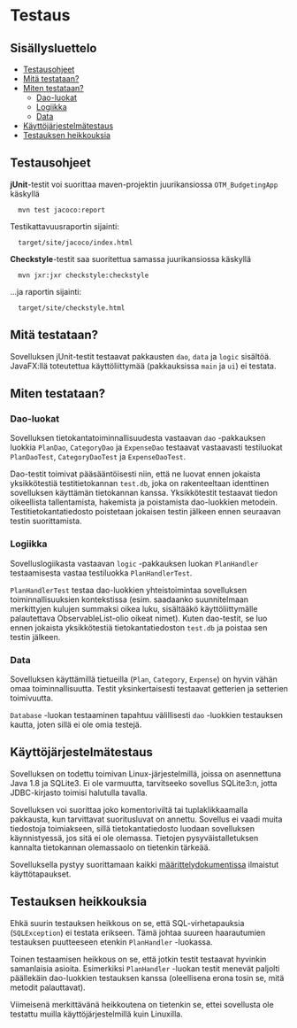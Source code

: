 # Testaus

## Sisällysluettelo
  - [Testausohjeet](#testausohjeet)
  - [Mitä testataan?](#mitä-testataan)
  - [Miten testataan?](#miten-testataan)
    - [Dao-luokat](#dao-luokat)
    - [Logiikka](#logiikka)
    - [Data](#data)
  - [Käyttöjärjestelmätestaus](#käyttöjärjestelmätestaus)
  - [Testauksen heikkouksia](#testauksen-heikkouksia)

## Testausohjeet
**jUnit**-testit voi suorittaa maven-projektin juurikansiossa ``OTM_BudgetingApp`` käskyllä

```
  mvn test jacoco:report
```

Testikattavuusraportin sijainti:

```
  target/site/jacoco/index.html
```

**Checkstyle**-testit saa suoritettua samassa juurikansiossa käskyllä

```
  mvn jxr:jxr checkstyle:checkstyle
```

...ja raportin sijainti:

```
  target/site/checkstyle.html
```

## Mitä testataan?
Sovelluksen jUnit-testit testaavat pakkausten ``dao``, ``data`` ja ``logic`` sisältöä. JavaFX:llä toteutettua käyttöliittymää (pakkauksissa ``main`` ja ``ui``) ei testata.

## Miten testataan?
### Dao-luokat
Sovelluksen tietokantatoiminnallisuudesta vastaavan ``dao`` -pakkauksen luokkia ``PlanDao``, ``CategoryDao`` ja ``ExpenseDao`` testaavat vastaavasti testiluokat ``PlanDaoTest``, ``CategoryDaoTest`` ja ``ExpenseDaoTest``.

Dao-testit toimivat pääsääntöisesti niin, että ne luovat ennen jokaista yksikkötestiä testitietokannan ``test.db``, joka on rakenteeltaan identtinen sovelluksen käyttämän tietokannan kanssa. Yksikkötestit testaavat tiedon oikeellista tallentamista, hakemista ja poistamista dao-luokkien metodein. Testitietokantatiedosto poistetaan jokaisen testin jälkeen ennen seuraavan testin suorittamista.

### Logiikka
Sovelluslogiikasta vastaavan ``logic`` -pakkauksen luokan ``PlanHandler`` testaamisesta vastaa testiluokka ``PlanHandlerTest``.

``PlanHandlerTest`` testaa dao-luokkien yhteistoimintaa sovelluksen toiminnallisuuksien kontekstissa (esim. saadaanko suunnitelmaan merkittyjen kulujen summaksi oikea luku, sisältääkö käyttöliittymälle palautettava ObservableList-olio oikeat nimet). Kuten dao-testit, se luo ennen jokaista yksikkötestiä tietokantatiedoston ``test.db`` ja poistaa sen testin jälkeen.

### Data
Sovelluksen käyttämillä tietueilla (``Plan``, ``Category``, ``Expense``) on hyvin vähän omaa toiminnallisuutta. Testit yksinkertaisesti testaavat getterien ja setterien toimivuutta.

``Database`` -luokan testaaminen tapahtuu välillisesti ``dao`` -luokkien testauksen kautta, joten sillä ei ole omia testejä.

## Käyttöjärjestelmätestaus
Sovelluksen on todettu toimivan Linux-järjestelmillä, joissa on asennettuna Java 1.8 ja SQLite3. Ei ole varmuutta, tarvitseeko sovellus SQLite3:n, jotta JDBC-kirjasto toimisi halutulla tavalla.

Sovelluksen voi suorittaa joko komentoriviltä tai tuplaklikkaamalla pakkausta, kun tarvittavat suoritusluvat on annettu. Sovellus ei vaadi muita tiedostoja toimiakseen, sillä tietokantatiedosto luodaan sovelluksen käynnistyessä, jos sitä ei ole olemassa. Tietojen pysyväistalletuksen kannalta tietokannan olemassaolo on tietenkin tärkeää.

Sovelluksella pystyy suorittamaan kaikki [määrittelydokumentissa](https://github.com/otsha/otm-harjoitustyo/blob/master/documentation/description.md) ilmaistut käyttötapaukset.

## Testauksen heikkouksia
Ehkä suurin testauksen heikkous on se, että SQL-virhetapauksia (``SQLException``) ei testata erikseen. Tämä johtaa suureen haarautumien testauksen puutteeseen etenkin ``PlanHandler`` -luokassa.

Toinen testaamisen heikkous on se, että jotkin testit testaavat hyvinkin samanlaisia asioita. Esimerkiksi ``PlanHandler`` -luokan testit menevät paljolti päällekäin dao-luokkien testauksen kanssa (oleellisena erona tosin se, mitä metodit palauttavat).

Viimeisenä merkittävänä heikkoutena on tietenkin se, ettei sovellusta ole testattu muilla käyttöjärjestelmillä kuin Linuxilla.
